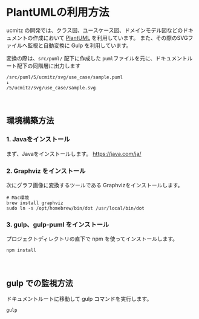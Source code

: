 # PlantUMLの利用方法

ucmitz の開発では、クラス図、ユースケース図、ドメインモデル図などのドキュメントの作成において [PlantUML](https://plantuml.com/ja/) を利用しています。
また、その際のSVGファイルへ監視と自動変換に Gulp を利用しています。

変換の際は、`src/puml/` 配下に作成した `puml`ファイルを元に、ドキュメントルート配下の同階層に出力します 

```shell
/src/puml/5/ucmitz/svg/use_case/sample.puml
↓
/5/ucmitz/svg/use_case/sample.svg
```
　
## 環境構築方法

### 1. Javaをインストール
まず、Javaをインストールします。
https://java.com/ja/

### 2. Graphviz をインストール
次にグラフ画像に変換するツールである Graphvizをインストールします。
```shell
# Mac環境
brew install graphviz
sudo ln -s /opt/homebrew/bin/dot /usr/local/bin/dot
```
### 3. gulp、gulp-puml をインストール
プロジェクトディレクトリの直下で npm を使ってインストールします。
```shell
npm install
```

　
## gulp での監視方法

ドキュメントルートに移動して gulp コマンドを実行します。

```shell
gulp
```
